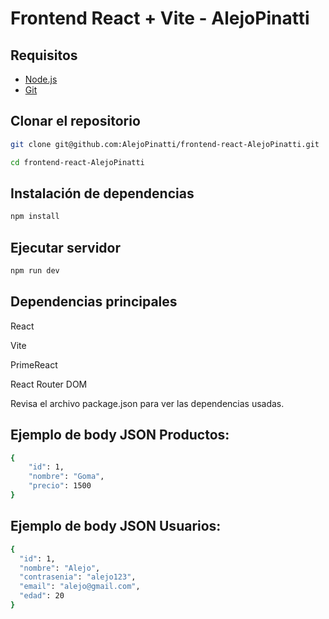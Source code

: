# Frontend React + Vite - AlejoPinatti

## Requisitos

- [Node.js](https://nodejs.org/)
- [Git](https://git-scm.com/)

## Clonar el repositorio

```bash
git clone git@github.com:AlejoPinatti/frontend-react-AlejoPinatti.git

cd frontend-react-AlejoPinatti
```
## Instalación de dependencias

```bash
npm install
```

## Ejecutar servidor

```bash
npm run dev
```
## Dependencias principales

React

Vite

PrimeReact

React Router DOM

Revisa el archivo package.json para ver las dependencias usadas.

## Ejemplo de body JSON Productos:

```bash
{
    "id": 1,
    "nombre": "Goma",
    "precio": 1500
}
```
## Ejemplo de body JSON Usuarios:

```bash
{
  "id": 1,
  "nombre": "Alejo",
  "contrasenia": "alejo123",
  "email": "alejo@gmail.com",
  "edad": 20
}

```